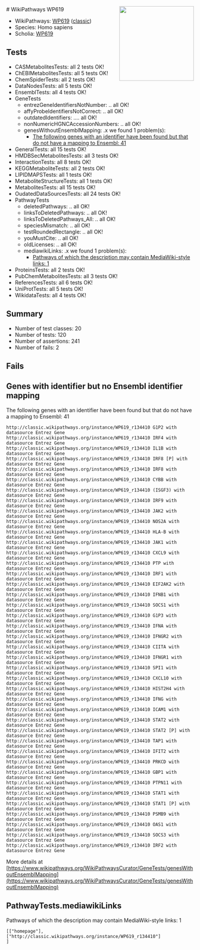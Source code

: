 <img style="float: right; width: 200px" src="https://upload.wikimedia.org/wikipedia/commons/thumb/8/83/Wplogo_with_text_500.png/640px-Wplogo_with_text_500.png" />
# WikiPathways WP619

* WikiPathways: [WP619](https://wikipathways.org/pathways/WP619) ([classic](https://classic.wikipathways.org/instance/WP619))
* Species: Homo sapiens
* Scholia: [WP619](https://scholia.toolforge.org/wikipathways/WP619)
## Tests
* CASMetabolitesTests: all 2 tests OK!
* ChEBIMetabolitesTests: all 5 tests OK!
* ChemSpiderTests: all 2 tests OK!
* DataNodesTests: all 5 tests OK!
* EnsemblTests: all 4 tests OK!
* GeneTests
    * entrezGeneIdentifiersNotNumber: .. all OK!
    * affyProbeIdentifiersNotCorrect: .. all OK!
    * outdatedIdentifiers: .... all OK!
    * nonNumericHGNCAccessionNumbers: .. all OK!
    * genesWithoutEnsemblMapping: .x we found 1 problem(s):
        * [The following genes with an identifier have been found but that do not have a mapping to Ensembl: 41](#c4e5436b)
* GeneralTests: all 15 tests OK!
* HMDBSecMetabolitesTests: all 3 tests OK!
* InteractionTests: all 8 tests OK!
* KEGGMetaboliteTests: all 2 tests OK!
* LIPIDMAPSTests: all 1 tests OK!
* MetaboliteStructureTests: all 1 tests OK!
* MetabolitesTests: all 15 tests OK!
* OudatedDataSourcesTests: all 24 tests OK!
* PathwayTests
    * deletedPathways: .. all OK!
    * linksToDeletedPathways: .. all OK!
    * linksToDeletedPathways_All: .. all OK!
    * speciesMismatch: .. all OK!
    * testRoundedRectangle: .. all OK!
    * youMustCite: .. all OK!
    * oldLicenses: .. all OK!
    * mediawikiLinks: .x we found 1 problem(s):
        * [Pathways of which the description may contain MediaWiki-style links: 1](#da69cf45)
* ProteinsTests: all 2 tests OK!
* PubChemMetabolitesTests: all 3 tests OK!
* ReferencesTests: all 6 tests OK!
* UniProtTests: all 5 tests OK!
* WikidataTests: all 4 tests OK!


## Summary

* Number of test classes: 20
* Number of tests: 120
* Number of assertions: 241
* Number of fails: 2

## Fails

<a name="c4e5436b" />

## Genes with identifier but no Ensembl identifier mapping

The following genes with an identifier have been found but that do not have a mapping to Ensembl: 41
```
http://classic.wikipathways.org/instance/WP619_r134410 G1P2 with datasource Entrez Gene
http://classic.wikipathways.org/instance/WP619_r134410 IRF4 with datasource Entrez Gene
http://classic.wikipathways.org/instance/WP619_r134410 IL1B with datasource Entrez Gene
http://classic.wikipathways.org/instance/WP619_r134410 IRF8 [P] with datasource Entrez Gene
http://classic.wikipathways.org/instance/WP619_r134410 IRF8 with datasource Entrez Gene
http://classic.wikipathways.org/instance/WP619_r134410 CYBB with datasource Entrez Gene
http://classic.wikipathways.org/instance/WP619_r134410 (ISGF3) with datasource Entrez Gene
http://classic.wikipathways.org/instance/WP619_r134410 IRF9 with datasource Entrez Gene
http://classic.wikipathways.org/instance/WP619_r134410 JAK2 with datasource Entrez Gene
http://classic.wikipathways.org/instance/WP619_r134410 NOS2A with datasource Entrez Gene
http://classic.wikipathways.org/instance/WP619_r134410 HLA-B with datasource Entrez Gene
http://classic.wikipathways.org/instance/WP619_r134410 JAK1 with datasource Entrez Gene
http://classic.wikipathways.org/instance/WP619_r134410 CXCL9 with datasource Entrez Gene
http://classic.wikipathways.org/instance/WP619_r134410 PTP with datasource Entrez Gene
http://classic.wikipathways.org/instance/WP619_r134410 IRF1 with datasource Entrez Gene
http://classic.wikipathways.org/instance/WP619_r134410 EIF2AK2 with datasource Entrez Gene
http://classic.wikipathways.org/instance/WP619_r134410 IFNB1 with datasource Entrez Gene
http://classic.wikipathways.org/instance/WP619_r134410 SOCS1 with datasource Entrez Gene
http://classic.wikipathways.org/instance/WP619_r134410 G1P3 with datasource Entrez Gene
http://classic.wikipathways.org/instance/WP619_r134410 IFNA with datasource Entrez Gene
http://classic.wikipathways.org/instance/WP619_r134410 IFNGR2 with datasource Entrez Gene
http://classic.wikipathways.org/instance/WP619_r134410 CIITA with datasource Entrez Gene
http://classic.wikipathways.org/instance/WP619_r134410 IFNGR1 with datasource Entrez Gene
http://classic.wikipathways.org/instance/WP619_r134410 SPI1 with datasource Entrez Gene
http://classic.wikipathways.org/instance/WP619_r134410 CXCL10 with datasource Entrez Gene
http://classic.wikipathways.org/instance/WP619_r134410 HIST2H4 with datasource Entrez Gene
http://classic.wikipathways.org/instance/WP619_r134410 IFNG with datasource Entrez Gene
http://classic.wikipathways.org/instance/WP619_r134410 ICAM1 with datasource Entrez Gene
http://classic.wikipathways.org/instance/WP619_r134410 STAT2 with datasource Entrez Gene
http://classic.wikipathways.org/instance/WP619_r134410 STAT2 [P] with datasource Entrez Gene
http://classic.wikipathways.org/instance/WP619_r134410 TAP1 with datasource Entrez Gene
http://classic.wikipathways.org/instance/WP619_r134410 IFIT2 with datasource Entrez Gene
http://classic.wikipathways.org/instance/WP619_r134410 PRKCD with datasource Entrez Gene
http://classic.wikipathways.org/instance/WP619_r134410 GBP1 with datasource Entrez Gene
http://classic.wikipathways.org/instance/WP619_r134410 PTPN11 with datasource Entrez Gene
http://classic.wikipathways.org/instance/WP619_r134410 STAT1 with datasource Entrez Gene
http://classic.wikipathways.org/instance/WP619_r134410 STAT1 [P] with datasource Entrez Gene
http://classic.wikipathways.org/instance/WP619_r134410 PSMB9 with datasource Entrez Gene
http://classic.wikipathways.org/instance/WP619_r134410 OAS1 with datasource Entrez Gene
http://classic.wikipathways.org/instance/WP619_r134410 SOCS3 with datasource Entrez Gene
http://classic.wikipathways.org/instance/WP619_r134410 IRF2 with datasource Entrez Gene
```

More details at [https://www.wikipathways.org/WikiPathwaysCurator/GeneTests/genesWithoutEnsemblMapping](https://www.wikipathways.org/WikiPathwaysCurator/GeneTests/genesWithoutEnsemblMapping)

<a name="da69cf45" />

## PathwayTests.mediawikiLinks

Pathways of which the description may contain MediaWiki-style links: 1
```
[["homepage"],
["http://classic.wikipathways.org/instance/WP619_r134410"]
]
```

